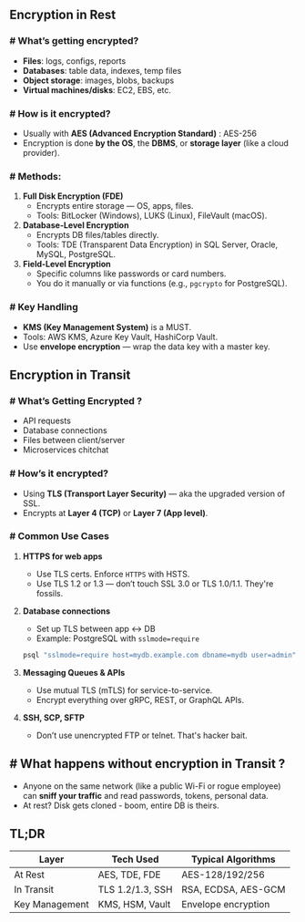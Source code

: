 ## **Encryption in Rest**

### **# What’s getting encrypted?**

- **Files**: logs, configs, reports
- **Databases**: table data, indexes, temp files
- **Object storage**: images, blobs, backups
- **Virtual machines/disks**: EC2, EBS, etc.

### **# How is it encrypted?**

- Usually with **AES (Advanced Encryption Standard)** : AES-256
- Encryption is done **by the OS**, the **DBMS**, or **storage layer** (like a cloud provider).

### **# Methods:**

1. **Full Disk Encryption (FDE)**
    - Encrypts entire storage — OS, apps, files.
    - Tools: BitLocker (Windows), LUKS (Linux), FileVault (macOS).
2. **Database-Level Encryption**
    - Encrypts DB files/tables directly.
    - Tools: TDE (Transparent Data Encryption) in SQL Server, Oracle, MySQL, PostgreSQL.
3. **Field-Level Encryption**
    - Specific columns like passwords or card numbers.
    - You do it manually or via functions (e.g., `pgcrypto` for PostgreSQL).

### **# Key Handling**

- **KMS (Key Management System)** is a MUST.
- Tools: AWS KMS, Azure Key Vault, HashiCorp Vault.
- Use **envelope encryption** — wrap the data key with a master key.
## **Encryption in Transit**

### **# What’s Getting Encrypted ?**

- API requests
- Database connections
- Files between client/server
- Microservices chitchat

### **# How’s it encrypted?**

- Using **TLS (Transport Layer Security)** — aka the upgraded version of SSL.
- Encrypts at **Layer 4 (TCP)** or **Layer 7 (App level)**.

### **# Common Use Cases**

1. **HTTPS for web apps**
    - Use TLS certs. Enforce `HTTPS` with HSTS.
    - Use TLS 1.2 or 1.3 — don’t touch SSL 3.0 or TLS 1.0/1.1. They're fossils.
2. **Database connections**
    - Set up TLS between app ↔ DB
    - Example: PostgreSQL with `sslmode=require`
    
    ```bash
    psql "sslmode=require host=mydb.example.com dbname=mydb user=admin"
    
    ```
    
3. **Messaging Queues & APIs**
    - Use mutual TLS (mTLS) for service-to-service.
    - Encrypt everything over gRPC, REST, or GraphQL APIs.
4. **SSH, SCP, SFTP**
    - Don’t use unencrypted FTP or telnet. That's hacker bait.

## **# What happens without encryption in Transit ?**

- Anyone on the same network (like a public Wi-Fi or rogue employee) can **sniff your traffic** and read passwords, tokens, personal data.
- At rest? Disk gets cloned - boom, entire DB is theirs.

## **TL;DR**

| Layer | Tech Used | Typical Algorithms |
| --- | --- | --- |
| At Rest | AES, TDE, FDE | AES-128/192/256 |
| In Transit | TLS 1.2/1.3, SSH | RSA, ECDSA, AES-GCM |
| Key Management | KMS, HSM, Vault | Envelope encryption |
